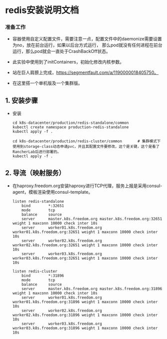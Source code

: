 # redis安装说明文档

### 准备工作
- 容器使用自定义配置文件，需要注意一点，配置文件中的daemonize需要设置为no，放在前台运行，如果以后台方式运行，
那么pod就没有任何进程在前台运行，那么pod就会一直处于CrashBackOff状态。

- 此实验中使用到了initContainers，初始化修改内核参数。

- 站在巨人肩膀上完成，https://segmentfault.com/a/1190000018405750。

- 在这里搭一个单机版及一个集群版。

## 1. 安装步骤
- 安装
    ```shell
    cd k8s-datacenter/production/redis-standalone/common
    kubectl create namespace production-redis-standalone
    kubectl apply -f .
    
    cd k8s-datacenter/production/redis-cluster/common       # 集群模式下使用到storage-class动态申请pvc，并且其配置文件要修改，这个是关键，这个是看了RancherLab后进行部署的。
    kubectl apply -f .
    ```
    
## 2. 导流（映射服务）
- 在haproxy.freedom.org安装haproxy进行TCP代理，服务上报是采用consul-agent，模板渲染使用consul-template。

    ```shell
    listen redis-standalone
        bind        *:32651
        mode        tcp
        balance     source
        server      master.k8s.freedom.org master.k8s.freedom.org:32651 weight 1 maxconn 10000 check inter 10s
        server      worker01.k8s.freedom.org worker01.k8s.freedom.org:32651 weight 1 maxconn 10000 check inter 10s
        server      worker02.k8s.freedom.org worker02.k8s.freedom.org:32651 weight 1 maxconn 10000 check inter 10s
        server      worker03.k8s.freedom.org worker03.k8s.freedom.org:32651 weight 1 maxconn 10000 check inter 10s
    
    listen redis-cluster
        bind        *:31896
        mode        tcp
        balance     source
        server      master.k8s.freedom.org master.k8s.freedom.org:31896 weight 1 maxconn 10000 check inter 10s
        server      worker01.k8s.freedom.org worker01.k8s.freedom.org:31896 weight 1 maxconn 10000 check inter 10s
        server      worker02.k8s.freedom.org worker02.k8s.freedom.org:31896 weight 1 maxconn 10000 check inter 10s
        server      worker03.k8s.freedom.org worker03.k8s.freedom.org:31896 weight 1 maxconn 10000 check inter 10s
    ```
